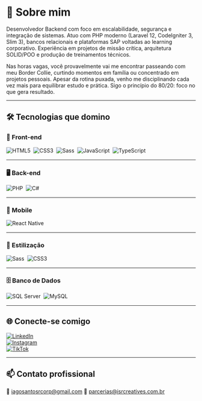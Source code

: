 # 💼 Sobre mim

Desenvolvedor Backend com foco em escalabilidade, segurança e integração de sistemas. Atuo com PHP moderno (Laravel 12, CodeIgniter 3, Slim 3), bancos relacionais e plataformas SAP voltadas ao learning corporativo. Experiência em projetos de missão crítica, arquitetura SOLID/POO e produção de treinamentos técnicos. 

Nas horas vagas, você provavelmente vai me encontrar passeando com meu Border Collie, curtindo momentos em família ou concentrado em projetos pessoais. Apesar da rotina puxada, venho me disciplinando cada vez mais para equilibrar estudo e prática. Sigo o princípio do 80/20: foco no que gera resultado.


---

## 🛠️ Tecnologias que domino

### 🚀 Front-end
<div style="display: flex; flex-wrap: wrap; gap: 8px; margin-bottom: 16px;">
  <img alt="HTML5" src="https://img.shields.io/badge/HTML5-E34F26?style=for-the-badge&logo=html5&logoColor=white"/>
  <img alt="CSS3" src="https://img.shields.io/badge/CSS3-1572B6?style=for-the-badge&logo=css3&logoColor=white"/>
  <img alt="Sass" src="https://img.shields.io/badge/Sass-CC6699?style=for-the-badge&logo=sass&logoColor=white"/>
  <img alt="JavaScript" src="https://img.shields.io/badge/JavaScript-F7DF1E?style=for-the-badge&logo=javascript&logoColor=black"/>
  <img alt="TypeScript" src="https://img.shields.io/badge/TypeScript-3178C6?style=for-the-badge&logo=typescript&logoColor=white"/>
</div>

---

### 🖥️ Back-end
<div style="display: flex; flex-wrap: wrap; gap: 8px; margin-bottom: 16px;">
  <img alt="PHP" src="https://img.shields.io/badge/PHP-777BB4?style=for-the-badge&logo=php&logoColor=white"/>
  <img alt="C#" src="https://img.shields.io/badge/C%23-239120?style=for-the-badge&logo=c-sharp&logoColor=white"/>
</div>

---

### 📱 Mobile
<div style="display: flex; flex-wrap: wrap; gap: 8px; margin-bottom: 16px;">
  <img alt="React Native" src="https://img.shields.io/badge/React_Native-20232A?style=for-the-badge&logo=react&logoColor=61DAFB"/>
</div>

---

### 🎨 Estilização
<div style="display: flex; flex-wrap: wrap; gap: 8px; margin-bottom: 16px;">
  <img alt="Sass" src="https://img.shields.io/badge/Sass-CC6699?style=for-the-badge&logo=sass&logoColor=white"/>
  <img alt="CSS3" src="https://img.shields.io/badge/CSS3-1572B6?style=for-the-badge&logo=css3&logoColor=white"/>
</div>

---

### 🗄️ Banco de Dados
<div style="display: flex; flex-wrap: wrap; gap: 8px; margin-bottom: 16px;">
  <img alt="SQL Server" src="https://img.shields.io/badge/SQL%20Server-CC2927?style=for-the-badge&logo=microsoftsqlserver&logoColor=white"/>
  <img alt="MySQL" src="https://img.shields.io/badge/MySQL-4479A1?style=for-the-badge&logo=mysql&logoColor=white"/>
</div>

---

## 🌐 Conecte-se comigo

[![LinkedIn](https://img.shields.io/badge/LinkedIn-0077B5?style=for-the-badge&logo=linkedin&logoColor=white)](https://www.linkedin.com/in/iagosantosr/)  
[![Instagram](https://img.shields.io/badge/Instagram-E4405F?style=for-the-badge&logo=instagram&logoColor=white)](https://www.instagram.com/iagosantosr/)  
[![TikTok](https://img.shields.io/badge/TikTok-000000?style=for-the-badge&logo=tiktok&logoColor=white)](https://www.tiktok.com/@iagosantosr)

---

## 📫 Contato profissional

📧 iagosantosrcorp@gmail.com
📧 parcerias@isrcreatives.com.br
